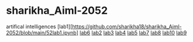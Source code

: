 # sharikha_Aiml-2052
artifical intelligences
[lab1][https://github.com/sharikha18/sharikha_Aiml-2052/blob/main/52lab1.ipynb]
[lab6](https://github.com/sharikha18/sharikha_Aiml-2052/blob/main/2203A52052_lab6.ipynb)
[lab2](https://github.com/sharikha18/sharikha_Aiml-2052/blob/main/52lab2.ipynb)
[lab3](https://github.com/sharikha18/sharikha_Aiml-2052/blob/main/2203a52052_lab3_aiml.ipynb)
[lab4](https://github.com/sharikha18/sharikha_Aiml-2052/blob/main/2203a52052AIML_LAB_4.ipynb)
[lab5](https://github.com/sharikha18/sharikha_Aiml-2052/blob/main/2203a52052AIML_LAB_05.ipynb)
[lab7](https://github.com/sharikha18/sharikha_Aiml-2052/blob/main/2203a52052AIML_LAB_07.ipynb)
[lab8](https://github.com/sharikha18/sharikha_Aiml-2052/blob/main/2203a52052AIML_LAB_8.ipynb)
[lab10](https://github.com/sharikha18/sharikha_Aiml-2052/blob/main/2052lab10.ipynb)
[lab9](https://github.com/sharikha18/sharikha_Aiml-2052/blob/main/2203A52052_lab9_aiml.ipynb)
